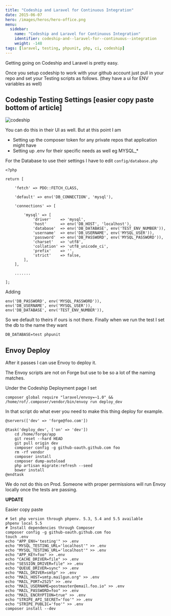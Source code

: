 ```yaml
---
title: "Codeship and Laravel for Continuous Integration"
date: 2015-06-07
hero: /images/heros/hero-office.png
menu:
  sidebar:
    name: "Codeship and Laravel for Continuous Integration"
    identifier: codeship-and--laravel-for--continuous--integration
    weight: -148
tags: [laravel, testing, phpunit, php, ci, codeship]
---
```


Getting going on Codeship and Laravel is pretty easy.

Once you setup codeship to work with your github account just pull in your repo and set your Testing scripts as follows. (they have a ui for ENV variables as well)


## Codeship Testing Settings [easier copy paste bottom of article]

![codeship](https://dl.dropboxusercontent.com/s/fh6vv3g5wpqw7ac/codeship1.png?dl=0)

You can do this in their UI as well. But at this point I am 

  * Setting up the composer token for any private repos that application might have
  * Setting up .env for their specific needs as well eg MYSQL_*

For the Database to use their settings I have to edit `config/database.php`

~~~
<?php

return [

    'fetch' => PDO::FETCH_CLASS,

    'default' => env('DB_CONNECTION', 'mysql'),

    'connections' => [

        'mysql' => [
            'driver'    => 'mysql',
            'host'      => env('DB_HOST', 'localhost'),
            'database'  => env('DB_DATABASE', env('TEST_ENV_NUMBER')),
            'username'  => env('DB_USERNAME', env('MYSQL_USER')),
            'password'  => env('DB_PASSWORD', env('MYSQL_PASSWORD')),
            'charset'   => 'utf8',
            'collation' => 'utf8_unicode_ci',
            'prefix'    => '',
            'strict'    => false,
        ],
    ],

    .......

];

~~~

Adding 

~~~
env('DB_PASSWORD', env('MYSQL_PASSWORD')),
env('DB_USERNAME', env('MYSQL_USER')),
env('DB_DATABASE', env('TEST_ENV_NUMBER')),
~~~

So we default to theirs if ours is not there. Finally when we run the test I set the db to the name they want

~~~
DB_DATABASE=test phpunit
~~~

## Envoy Deploy

After it passes I can use Envoy to deploy it.

The Envoy scripts are not on Forge but use to be so a lot of the naming matches.

Under the Codeship Deployment page I set 

~~~
composer global require "laravel/envoy=~1.0" && /home/rof/.composer/vendor/bin/envoy run deploy_dev
~~~

In that script do what ever you need to make this thing deploy for example.

~~~
@servers(['dev' => 'forge@foo.com'])

@task('deploy_dev', ['on' => 'dev'])
    cd /home/forge/app
    git reset --hard HEAD
    git pull origin dev
    composer config -g github-oauth.github.com foo
    rm -rf vendor
    composer install
    composer dump-autoload
    php artisan migrate:refresh --seed
    bower install
@endtask

~~~

We do not do this on Prod. Someone with proper permissions will run Envoy locally once the tests are passing.

**UPDATE**

Easier copy paste
~~~
# Set php version through phpenv. 5.3, 5.4 and 5.5 available
phpenv local 5.5
# Install dependencies through Composer
composer config -g github-oauth.github.com foo
touch .env
echo "APP_ENV='testing'" >> .env
echo "MYSQL_TESTING_URL='localhost'" >> .env
echo "MYSQL_TESTING_URL='localhost'" >> .env
echo "APP_KEY=foo" >> .env
echo "CACHE_DRIVER=file" >> .env
echo "SESSION_DRIVER=file" >> .env
echo "QUEUE_DRIVER=sync" >> .env
echo "MAIL_DRIVER=smtp" >> .env
echo "MAIL_HOST=smtp.mailgun.org" >> .env
echo "MAIL_PORT=2525" >> .env
echo "MAIL_USERNAME=postmaster@email.foo.io" >> .env
echo "MAIL_PASSWORD=foo" >> .env
echo "MAIL_ENCRYPTION=true" >> .env
echo "STRIPE_API_SECRET='foo'" >> .env
echo "STRIPE_PUBLIC='foo'" >> .env
composer install --dev
~~~

